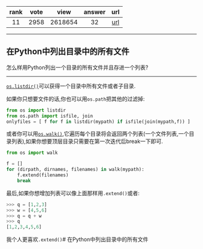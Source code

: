 
| rank | vote | view | answer | url |
|:-:|:-:|:-:|:-:|:-:|
|11|2958|2618654|32| [url](http://stackoverflow.com/questions/3207219/how-do-i-list-all-files-of-a-directory) |
***

## 在Python中列出目录中的所有文件

怎么样用Python列出一个目录的所有文件并且存进一个列表?

***

[`os.listdir()`](http://docs.python.org/library/os.html#os.listdir)可以获得一个目录中所有文件或者子目录.

如果你只想要文件的话,你也可以用`os.path`把其他的过滤掉:

```python
from os import listdir
from os.path import isfile, join
onlyfiles = [ f for f in listdir(mypath) if isfile(join(mypath,f)) ]
```
或者你可以用[`os.walk()`](http://docs.python.org/library/os.html#os.walk),它遍历每个目录将会返回两个列表(一个文件列表,一个目录列表),如果你想要顶层目录只需要在第一次迭代后break一下即可.

```python
from os import walk

f = []
for (dirpath, dirnames, filenames) in walk(mypath):
    f.extend(filenames)
    break
```

最后,如果你想增加列表可以像上面那样用`.extend()`或者:

```python
>>> q = [1,2,3]
>>> w = [4,5,6]
>>> q = q + w
>>> q
[1,2,3,4,5,6]
```

我个人更喜欢`.extend()`# 在Python中列出目录中的所有文件

